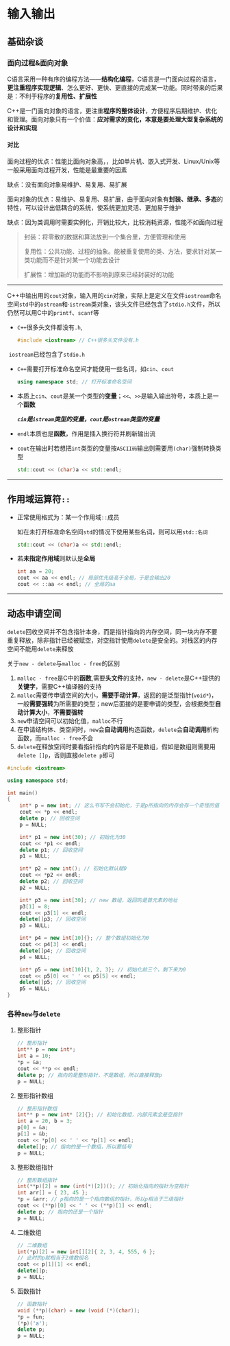 # 输入输出

## 基础杂谈

### 面向过程&面向对象

C语言采用一种有序的编程方法——**结构化编程**，C语言是一门面向过程的语言，**更注重程序实现逻辑**、怎么更好、更快、更直接的完成某一功能。同时带来的后果是：不利于程序的**复用性、扩展性**

C++是一门面向对象的语言，更注重**程序的整体设计**，方便程序后期维护、优化和管理。面向对象只有一个价值：**应对需求的变化，本意是要处理大型复杂系统的设计和实现**

####  对比

面向过程的优点：性能比面向对象高，，比如单片机、嵌入式开发、Linux/Unix等一般采用面向过程开发，性能是最重要的因素

缺点：没有面向对象易维护、易复用、易扩展

面向对象的优点：易维护、易复用、易扩展，由于面向对象有**封装、继承、多态**的特性，可以设计出低耦合的系统，使系统更加灵活、更加易于维护

缺点：因为类调用时需要实例化，开销比较大，比较消耗资源，性能不如面向过程

> 封装：将零散的数据和算法放到一个集合里，方便管理和使用
>
> 复用性：公共功能、过程的抽象。能被重复使用的类、方法，要求针对某一类功能而不是针对某一个功能去设计
>
> 扩展性：增加新的功能而不影响到原来已经封装好的功能

---

C++中输出用的`cout`对象，输入用的`cin`对象，实际上是定义在文件`iostream`命名空间`std`中的`ostream`和·`istream`类对象，该头文件已经包含了`stdio.h`文件，所以仍然可以用C中的`printf`、`scanf`等

- `C++`很多头文件都没有`.h`,

  ```c++
  #include <iostream> // C++很多头文件没有.h
  ```

​		`iostream`已经包含了`stdio.h`

- `C++`需要打开标准命名空间才能使用一些名词，如`cin`、`cout`

  ```c++
  using namespace std; // 打开标准命名空间
  ```

- 本质上`cin`、`cout`是某一个类型的**变量**；`<<`、`>>`是输入输出符号，本质上是一个**函数**

	***`cin`是`istream`类型的变量，`cout`是`ostream`类型的变量***

- `endl`本质也是**函数**，作用是插入换行符并刷新输出流

- `cout`在输出时若想把`int`类型的变量按`ASCII码`输出则需要用`(char)`强制转换类型

  ```c++
  std::cout << (char)a << std::endl; 
  ```

---

## 作用域运算符`::`

- 正常使用格式为：某一个作用域`::`成员

	如在未打开标准命名空间`std`的情况下使用某些名词，则可以用`std::名词`

	```c++
	std::cout << (char)a << std::endl; 
	```

- 若**未指定作用域**则默认是**全局**

	```c++
	int aa = 20;
	cout << aa << endl; // 局部优先级高于全局，于是会输出20
	cout << ::aa << endl; // 全局的aa
	```

---

## 动态申请空间

`delete`回收空间并不包含指针本身，而是指针指向的内存空间，同一块内存不要重复释放，除非指针已经被赋空，对空指针使用`delete`是安全的。对栈区的内存空间不能用`delete`来释放

关于`new - delete`与`malloc - free`的区别

1. `malloc - free`是C中的**函数**,需要**头文件**的支持，`new - delete`是C++提供的**关键字**，需要C++编译器的支持
2. `malloc`需要传申请空间的大小，**需要手动计算**，返回的是泛型指针(`void*`)，一般**需要强转**为所需要的类型；new后面接的是要申请的类型，会根据类型**自动计算大小**，**不需要强转**
3. `new`申请空间可以初始化值，`malloc`不行
4. 在申请结构体、类空间时，`new`会**自动调用**构造函数，`delete`会**自动调用**析构函数，而`malloc - free`不会
4. `delete`在释放空间时要看指针指向的内容是不是数组，假如是数组则需要用`delete []p`，否则直接`delete p`即可

```c++
#include <iostream>

using namespace std;

int main()
{
	int* p = new int; // 这么书写不会初始化，于是p所指向的内存会存一个奇怪的值
	cout << *p << endl; 
	delete p; // 回收空间
	p = NULL;

	int* p1 = new int(30); // 初始化为30
	cout << *p1 << endl;
	delete p1; // 回收空间
	p1 = NULL;

	int* p2 = new int(); // 初始化默认赋0
	cout << *p2 << endl;
	delete p2; // 回收空间
	p2 = NULL;

	int* p3 = new int[30]; // new 数组，返回的是首元素的地址
	p3[1] = 8;
	cout << p3[1] << endl;
	delete[]p3; // 回收空间
	p3 = NULL;

	int* p4 = new int[10]{}; // 整个数组初始化为0
	cout << p4[3] << endl;
	delete[]p4; // 回收空间
	p4 = NULL;

	int* p5 = new int[10]{1, 2, 3}; // 初始化前三个，剩下来为0
	cout << p5[0] << ' ' << p5[5] << endl;
	delete[]p5; // 回收空间
	p5 = NULL;
}
```

### 各种`new`与`delete`

1. 整形指针

	```c++
	// 整形指针
	int** p = new int*;
	int a = 10;
	*p = &a;
	cout << **p << endl;
	delete p; // 指向的是整形指针，不是数组，所以直接释放p
	p = NULL;
	```

2. 整形指针数组

	```c++
	// 整形指针数组
	int** p = new int* [2]{}; // 初始化数组，内部元素全是空指针
	int a = 20, b = 3;
	p[0] = &a;
	p[1] = &b;
	cout << *p[0] << ' ' << *p[1] << endl;
	delete[]p; // 指向的是一个数组，所以要括号
	p = NULL;
	```

3. 整形数组指针

	```c++
	// 整形数组指针
	int(**p)[2] = new (int(*)[2])(); // 初始化指向的指针为空指针
	int arr[] = { 23, 45 };
	*p = &arr; // p指向的是一个指向数组的指针，所以p相当于三级指针
	cout << (**p)[0] << ' ' << (**p)[1] << endl;
	delete p; // 指向的还是一个指针
	p = NULL;
	```

4. 二维数组

	```c++
	// 二维数组
	int(*p)[2] = new int[][2]{ 2, 3, 4, 555, 6 };
	// 此时的p就相当于2维数组名
	cout << p[1][1] << endl;
	delete[]p;
	p = NULL;
	```

5. 函数指针

	```c++
	// 函数指针
	void (**p)(char) = new (void (*)(char));
	*p = fun;
	(*p)('a');
	delete p;
	p = NULL;
	```

	
